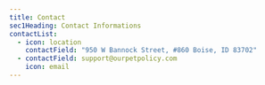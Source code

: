 ```yaml
---
title: Contact
sec1Heading: Contact Informations
contactList:
  - icon: location
    contactField: "950 W Bannock Street, #860 Boise, ID 83702"
  - contactField: support@ourpetpolicy.com
    icon: email
---
```

